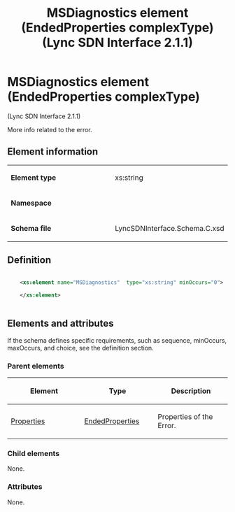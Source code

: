 ﻿---
title: MSDiagnostics element (EndedProperties complexType) (Lync SDN Interface 2.1.1)
TOCTitle: MSDiagnostics element (EndedProperties complexType)
ms:assetid: 7b048abc-fc86-1550-84fc-974792460a1d
ms:mtpsurl: https://msdn.microsoft.com/library/Dn912764(v=office.15)
ms:contentKeyID: 64126934
ms.date: 02/16/2015
mtps_version: v=office.15
dev_langs:
- xml
---

# MSDiagnostics element (EndedProperties complexType) 

(Lync SDN Interface 2.1.1)

More info related to the error.

## Element information

<table>
<colgroup>
<col style="width: 50%" />
<col style="width: 50%" />
</colgroup>
<tbody>
<tr class="odd">
<td><p><strong>Element type</strong></p></td>
<td><p>xs:string</p></td>
</tr>
<tr class="even">
<td><p><strong>Namespace</strong></p></td>
<td><p></p></td>
</tr>
<tr class="odd">
<td><p><strong>Schema file</strong></p></td>
<td><p>LyncSDNInterface.Schema.C.xsd</p></td>
</tr>
</tbody>
</table>


## Definition

```xml

    <xs:element name="MSDiagnostics"  type="xs:string" minOccurs="0">
    
    </xs:element>
  
```

## Elements and attributes

If the schema defines specific requirements, such as sequence, minOccurs, maxOccurs, and choice, see the definition section.

### Parent elements

<table>
<colgroup>
<col style="width: 33%" />
<col style="width: 33%" />
<col style="width: 33%" />
</colgroup>
<thead>
<tr class="header">
<th><p>Element</p></th>
<th><p>Type</p></th>
<th><p>Description</p></th>
</tr>
</thead>
<tbody>
<tr class="odd">
<td><p><a href="properties-element-endedtype-complextype-lync-sdn-interface-2-1-1.md">Properties</a></p></td>
<td><p><a href="endedproperties-complextype-lync-sdn-interface-2-1-1.md">EndedProperties</a></p></td>
<td><p>Properties of the Error.</p></td>
</tr>
</tbody>
</table>


### Child elements

None.

### Attributes

None.

